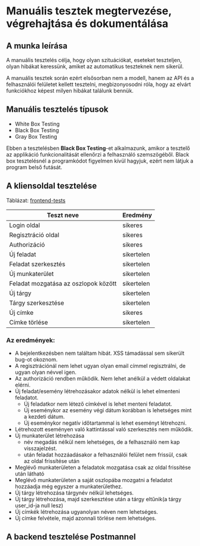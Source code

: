 # Manuális tesztek megtervezése, végrehajtása és dokumentálása

## A munka leírása
A manuális tesztelés célja, hogy olyan szituációkat, eseteket teszteljen, olyan hibákat keressünk, amiket az automatikus teszteknek nem sikerül.

A manuális tesztek során ezért elsősorban nem a modell, hanem az API és a felhasználói felületet kellett tesztelni, megbizonyosodni róla, hogy az elvárt funkciókhoz képest milyen hibákat találunk bennük.

## Manuális tesztelés típusok
- White Box Testing
- Black Box Testing
- Gray Box Testing

Ebben a tesztelésben **Black Box Testing**-et alkalmazunk, amikor a tesztelő az applikáció funkcionalitását ellenőrzi a felhasználó szemszögéből. Black box tesztelésnél a programkódot figyelmen kívül hagyjuk, ezért nem látjuk a program belső futását.

## A kliensoldal tesztelése

Táblázat: [frontend-tests](https://github.com/BME-MIT-IET/iet-hf2021-todo-team-name/manual-tests/manual-tests.htm)

Teszt neve | Eredmény
---------- | --------
Login oldal | sikeres
Regisztráció oldal | sikeres
Authorizáció | sikeres
Új feladat | sikertelen
Feladat szerkesztés | sikertelen
Új munkaterület | sikertelen
Feladat mozgatása az oszlopok között | sikertelen
Új tárgy | sikertelen
Tárgy szerkesztése | sikertelen
Új címke | sikeres
Címke törlése | sikertelen

### Az eredmények:
- A bejelentkezésben nem találtam hibát. XSS támadással sem sikerült bug-ot okoznom. 
- A regisztrációnál nem lehet ugyan olyan email címmel regisztrálni, de ugyan olyan névvel igen.
- Az authorizáció rendben működik. Nem lehet anélkül a védett oldalakat elérni.
- Új feladat/esemény létrehozásakor adatok nélkül is lehet elmenteni feladatot.
  * Új feladatkor nem létező címkével is lehet menteni feladatot.
  * Új eseménykor az esemény végi dátum korábban is lehetséges mint a kezdeti dátum.
  * Új eseménykor negatív időtartammal is lehet eseményt létrehozni.
- Létrehozott eseményen való kattintással való szerkesztés nem működik.
- Új munkaterület létrehozása
    * név megadás nélkül nem lehetséges, de a felhasználó nem kap visszajelzést.
    * után feladat hozzáadásakor a felhasználói felület nem frissül, csak az oldal frissítése után
- Meglévő munkaterületen a feladatok mozgatása csak az oldal frissítése után látható
- Meglévő munkaterületen a saját oszlopába mozgatni a feladatot hozzáadja még egyszer a munkaterülethez.
- Új tárgy létrehozása tárgynév nélkül lehetséges.
- Új tárgy létrehozása, majd szerkesztése után a tárgy eltűnik(a tárgy user_id-ja null lesz)
- Új címkék létrehozása ugyanolyan néven nem lehetséges.
- Új címke felvétele, majd azonnali törlése nem lehetséges.

## A backend tesztelése Postmannel


